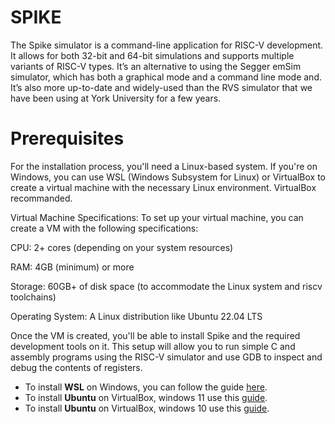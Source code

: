# SPIKE
The Spike simulator is a command-line application for RISC-V development. It allows for both 32-bit and 64-bit simulations and supports multiple variants of RISC-V types. It’s an alternative to using the Segger emSim simulator, which has both a graphical mode and a command line mode and. It’s also more up-to-date and widely-used than the RVS simulator that we have been using at York University for a few years.
# Prerequisites
For the installation process, you'll need a Linux-based system. If you're on Windows, you can use WSL (Windows Subsystem for Linux) or VirtualBox to create a virtual machine with the necessary Linux environment. VirtualBox recommanded.

Virtual Machine Specifications:
To set up your virtual machine, you can create a VM with the following specifications:

CPU: 2+ cores (depending on your system resources)

RAM: 4GB (minimum) or more

Storage: 60GB+ of disk space (to accommodate the Linux system and  riscv toolchains)

Operating System: A Linux distribution like Ubuntu 22.04 LTS

Once the VM is created, you'll be able to install Spike and the required development tools on it. This setup will allow you to run simple C and assembly programs using the RISC-V simulator and use GDB to inspect and debug the contents of registers.

- To install **WSL** on Windows, you can follow the guide [here](https://docs.microsoft.com/en-us/windows/wsl/install).
- To install **Ubuntu** on VirtualBox, windows 11 use this [guide](https://www.youtube.com/watch?v=L9ya49O5CIY).
- To install **Ubuntu** on VirtualBox, windows 10 use this [guide](https://www.youtube.com/watch?v=f3QdUOD2vOs).


